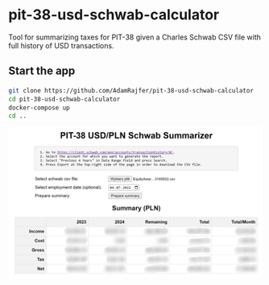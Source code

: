# pit-38-usd-schwab-calculator

Tool for summarizing taxes for PIT-38 given a Charles Schwab CSV file with full history of USD transactions.

## Start the app

```bash
git clone https://github.com/AdamRajfer/pit-38-usd-schwab-calculator
cd pit-38-usd-schwab-calculator
docker-compose up
cd ..
```

![demo](imgs/demo.jpg)

